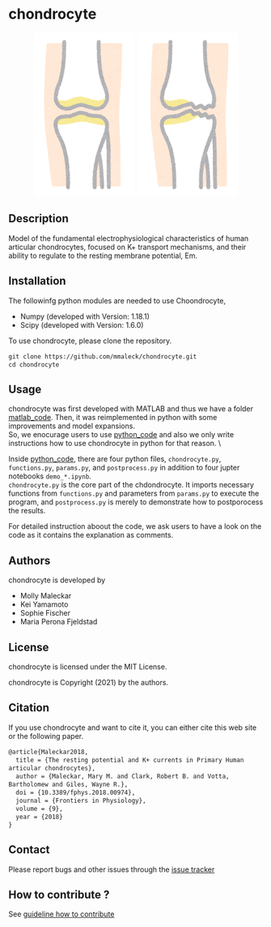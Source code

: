 # chondrocyte

<p align="center">
  <img src="https://github.com/mmaleck/chondrocyte/blob/master/docs/body_nankotsu.png" width="200">
  <img src="https://github.com/mmaleck/chondrocyte/blob/master/docs/body_nankotsu_suriheri.png" width="200">
</p>

## Description
Model of the fundamental electrophysiological characteristics of human articular chondrocytes, focused on K+ transport mechanisms, and their ability to regulate to the resting membrane potential, Em.

## Installation

The followinfg python modules are needed to use Choondrocyte, 

* Numpy (developed with Version: 1.18.1)
* Scipy (developed with Version: 1.6.0)

To use chondrocyte, please clone the repository.

```
git clone https://github.com/mmaleck/chondrocyte.git
cd chondrocyte
```

## Usage

chondrocyte was first developed with MATLAB and thus we have a folder [matlab_code](matlab_code). Then, it was reimplemented in python with some improvements and model expansions. \
So, we enocurage users to use [python_code](python_code) and also we only write instructions how to use chondrocyte in python for that reason. \

Inside [python_code](python_code), there are four python files, `chondrocyte.py`, `functions.py`, `params.py`, and `postprocess.py` in addition to four jupter notebooks `demo_*.ipynb`. \
`chondrocyte.py` is the core part of the chdondrocyte. It imports necessary functions from `functions.py` and parameters from `params.py` to execute the program, and `postprocess.py` is merely to demonstrate how to postporocess the results. 

For detailed instruction aboout the code, we ask users to have a look on the code as it contains the explanation as comments.

## Authors
chondrocyte is developed by

  * Molly Maleckar 
  * Kei Yamamoto 
  * Sophie Fischer 
  * Maria Perona Fjeldstad 

## License

chondrocyte is licensed under the MIT License.

chondrocyte is Copyright (2021) by the authors.

## Citation

If you use chondrocyte and want to cite it, you can either cite this web site or the following paper.

```
@article{Maleckar2018,
  title = {The resting potential and K+ currents in Primary Human articular chondrocytes},
  author = {Maleckar, Mary M. and Clark, Robert B. and Votta, Bartholomew and Giles, Wayne R.},
  doi = {10.3389/fphys.2018.00974},
  journal = {Frontiers in Physiology},
  volume = {9},
  year = {2018}
}
```

## Contact

Please report bugs and other issues through the [issue tracker](https://github.com/mmaleck/chondrocyte/issues)

## How to contribute ?

See [guideline how to contribute](docs/CONTRIBUTING.md)



